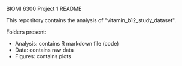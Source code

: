 BIOMI 6300 Project 1 README

This repository contains the analysis of "vitamin_b12_study_dataset".

Folders present:
- Analysis: contains R markdown file (code)
- Data: contains raw data
- Figures: contains plots
